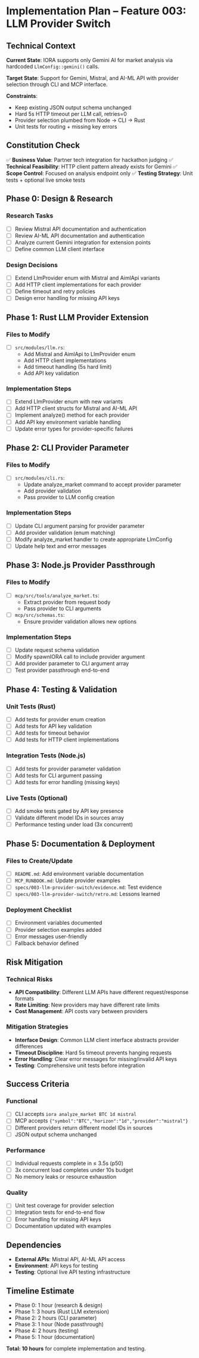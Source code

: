 # Implementation Plan – Feature 003: LLM Provider Switch

## Technical Context

**Current State**: IORA supports only Gemini AI for market analysis via hardcoded `LlmConfig::gemini()` calls.

**Target State**: Support for Gemini, Mistral, and AI-ML API with provider selection through CLI and MCP interface.

**Constraints**:
- Keep existing JSON output schema unchanged
- Hard 5s HTTP timeout per LLM call, retries=0
- Provider selection plumbed from Node → CLI → Rust
- Unit tests for routing + missing key errors

## Constitution Check

✅ **Business Value**: Partner tech integration for hackathon judging
✅ **Technical Feasibility**: HTTP client pattern already exists for Gemini
✅ **Scope Control**: Focused on analysis endpoint only
✅ **Testing Strategy**: Unit tests + optional live smoke tests

## Phase 0: Design & Research

### Research Tasks
- [ ] Review Mistral API documentation and authentication
- [ ] Review AI-ML API documentation and authentication  
- [ ] Analyze current Gemini integration for extension points
- [ ] Define common LLM client interface

### Design Decisions
- [ ] Extend LlmProvider enum with Mistral and AimlApi variants
- [ ] Add HTTP client implementations for each provider
- [ ] Define timeout and retry policies
- [ ] Design error handling for missing API keys

## Phase 1: Rust LLM Provider Extension

### Files to Modify
- [ ] `src/modules/llm.rs`: 
  - Add Mistral and AimlApi to LlmProvider enum
  - Add HTTP client implementations
  - Add timeout handling (5s hard limit)
  - Add API key validation

### Implementation Steps
- [ ] Extend LlmProvider enum with new variants
- [ ] Add HTTP client structs for Mistral and AI-ML API
- [ ] Implement analyze() method for each provider
- [ ] Add API key environment variable handling
- [ ] Update error types for provider-specific failures

## Phase 2: CLI Provider Parameter

### Files to Modify  
- [ ] `src/modules/cli.rs`:
  - Update analyze_market command to accept provider parameter
  - Add provider validation
  - Pass provider to LLM config creation

### Implementation Steps
- [ ] Update CLI argument parsing for provider parameter
- [ ] Add provider validation (enum matching)
- [ ] Modify analyze_market handler to create appropriate LlmConfig
- [ ] Update help text and error messages

## Phase 3: Node.js Provider Passthrough

### Files to Modify
- [ ] `mcp/src/tools/analyze_market.ts`:
  - Extract provider from request body
  - Pass provider to CLI arguments
- [ ] `mcp/src/schemas.ts`:
  - Ensure provider validation allows new options

### Implementation Steps
- [ ] Update request schema validation
- [ ] Modify spawnIORA call to include provider argument
- [ ] Add provider parameter to CLI argument array
- [ ] Test provider passthrough end-to-end

## Phase 4: Testing & Validation

### Unit Tests (Rust)
- [ ] Add tests for provider enum creation
- [ ] Add tests for API key validation
- [ ] Add tests for timeout behavior
- [ ] Add tests for HTTP client implementations

### Integration Tests (Node.js)
- [ ] Add tests for provider parameter validation
- [ ] Add tests for CLI argument passing
- [ ] Add tests for error handling (missing keys)

### Live Tests (Optional)
- [ ] Add smoke tests gated by API key presence
- [ ] Validate different model IDs in sources array
- [ ] Performance testing under load (3x concurrent)

## Phase 5: Documentation & Deployment

### Files to Create/Update
- [ ] `README.md`: Add environment variable documentation
- [ ] `MCP_RUNBOOK.md`: Update provider examples
- [ ] `specs/003-llm-provider-switch/evidence.md`: Test evidence
- [ ] `specs/003-llm-provider-switch/retro.md`: Lessons learned

### Deployment Checklist
- [ ] Environment variables documented
- [ ] Provider selection examples added
- [ ] Error messages user-friendly
- [ ] Fallback behavior defined

## Risk Mitigation

### Technical Risks
- **API Compatibility**: Different LLM APIs have different request/response formats
- **Rate Limiting**: New providers may have different rate limits
- **Cost Management**: API costs vary between providers

### Mitigation Strategies
- **Interface Design**: Common LLM client interface abstracts provider differences  
- **Timeout Discipline**: Hard 5s timeout prevents hanging requests
- **Error Handling**: Clear error messages for missing/invalid API keys
- **Testing**: Comprehensive unit tests before integration

## Success Criteria

### Functional
- [ ] CLI accepts `iora analyze_market BTC 1d mistral`
- [ ] MCP accepts `{"symbol":"BTC","horizon":"1d","provider":"mistral"}`
- [ ] Different providers return different model IDs in sources
- [ ] JSON output schema unchanged

### Performance  
- [ ] Individual requests complete in ≤ 3.5s (p50)
- [ ] 3x concurrent load completes under 10s budget
- [ ] No memory leaks or resource exhaustion

### Quality
- [ ] Unit test coverage for provider selection
- [ ] Integration tests for end-to-end flow
- [ ] Error handling for missing API keys
- [ ] Documentation updated with examples

## Dependencies

- **External APIs**: Mistral API, AI-ML API access
- **Environment**: API keys for testing
- **Testing**: Optional live API testing infrastructure

## Timeline Estimate

- Phase 0: 1 hour (research & design)
- Phase 1: 3 hours (Rust LLM extension)
- Phase 2: 2 hours (CLI parameter)
- Phase 3: 1 hour (Node passthrough)  
- Phase 4: 2 hours (testing)
- Phase 5: 1 hour (documentation)

**Total: 10 hours** for complete implementation and testing.
